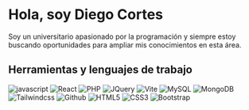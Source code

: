 # Hola, soy Diego Cortes

Soy un universitario apasionado por la programación y siempre estoy buscando oportunidades para ampliar mis conocimientos en esta área.

## Herramientas y lenguajes de trabajo

![javascript](https://img.shields.io/badge/-javascript-black?logo=javascript) ![React](https://img.shields.io/badge/-react-black?logo=react) ![PHP](https://img.shields.io/badge/-php-black?logo=php) ![JQuery](https://img.shields.io/badge/-jquery-black?logo=jquery) ![Vite](https://img.shields.io/badge/-vite-black?logo=vite) ![MySQL](https://img.shields.io/badge/-mysql-black?logo=mysql) ![MongoDB](https://img.shields.io/badge/-mongodb-black?logo=mongodb) ![Tailwindcss](https://img.shields.io/badge/-tailwindcss-black?logo=tailwindcss) ![Github](https://img.shields.io/badge/-github-black?logo=github) ![HTML5](https://img.shields.io/badge/-html5-black?logo=html5) ![CSS3](https://img.shields.io/badge/-css3-black?logo=css3&logoColor=blue) ![Bootstrap](https://img.shields.io/badge/-bootstrap-black?logo=bootstrap&logoColor=blue)











